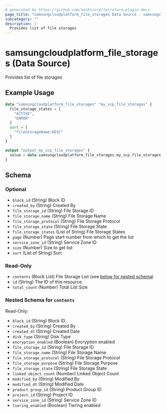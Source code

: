 ```yaml
---
# generated by https://github.com/hashicorp/terraform-plugin-docs
page_title: "samsungcloudplatform_file_storages Data Source - samsungcloudplatform"
subcategory: ""
description: |-
  Provides list of file storages
---
```


# samsungcloudplatform_file_storages (Data Source)

Provides list of file storages

## Example Usage

```terraform
data "samsungcloudplatform_file_storages" "my_scp_file_storages" {
  file_storage_states = [
    "ACTIVE",
    "ERROR"
  ]
  sort = [
    "fileStorageName:DESC"
  ]
}

output "output_my_scp_file_storages" {
  value = data.samsungcloudplatform_file_storages.my_scp_file_storages
}
```

<!-- schema generated by tfplugindocs -->
## Schema

### Optional

- `block_id` (String) Block ID
- `created_by` (String) Created By
- `file_storage_id` (String) File Storage ID
- `file_storage_name` (String) File Storage Name
- `file_storage_protocol` (String) File Storage Protocol
- `file_storage_state` (String) File Storage State
- `file_storage_states` (List of String) File Storage States
- `page` (Number) Page start number from which to get the list
- `service_zone_id` (String) Service Zone ID
- `size` (Number) Size to get list
- `sort` (List of String) Sort

### Read-Only

- `contents` (Block List) File Storage List (see [below for nested schema](#nestedblock--contents))
- `id` (String) The ID of this resource.
- `total_count` (Number) Total List Size

<a id="nestedblock--contents"></a>
### Nested Schema for `contents`

Read-Only:

- `block_id` (String) Block ID
- `created_by` (String) Created By
- `created_dt` (String) Created Date
- `disk_type` (String) Disk Type
- `encryption_enabled` (Boolean) Encryption enabled
- `file_storage_id` (String) File Storage ID
- `file_storage_name` (String) File Storage Name
- `file_storage_protocol` (String) File Storage Protocol
- `file_storage_purpose` (String) File Storage Purpose
- `file_storage_state` (String) File Storage State
- `linked_object_count` (Number) Linked Object Count
- `modified_by` (String) Modified By
- `modified_dt` (String) Modified Date
- `product_group_id` (String) Product Group ID
- `project_id` (String) Project ID
- `service_zone_id` (String) Service Zone ID
- `tiering_enabled` (Boolean) Tiering enabled


